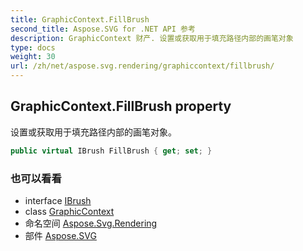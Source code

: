 ```yaml
---
title: GraphicContext.FillBrush
second_title: Aspose.SVG for .NET API 参考
description: GraphicContext 财产. 设置或获取用于填充路径内部的画笔对象
type: docs
weight: 30
url: /zh/net/aspose.svg.rendering/graphiccontext/fillbrush/
---
```

## GraphicContext.FillBrush property

设置或获取用于填充路径内部的画笔对象。

```csharp
public virtual IBrush FillBrush { get; set; }
```

### 也可以看看

* interface [IBrush](../../../aspose.svg.drawing/ibrush/)
* class [GraphicContext](../)
* 命名空间 [Aspose.Svg.Rendering](../../graphiccontext/)
* 部件 [Aspose.SVG](../../../)


